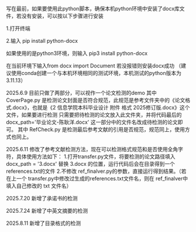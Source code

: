 写在最前，如果要使用此python脚本，确保本机python环境中安装了docx库文件，若没有安装，可以按以下步骤进行安装

1.打开终端

2.输入 pip install python-docx

如果使用的是python3环境，则输入 pip3 install python-docx

在当前环境下输入from docx import Document 若没报错则安装docx成功
（建议使用conda创建一个与本机环境相同的测试环境，本机测试的python版本为3.11.13）

2025.6.9
目前只做了两部分，可以视作一个论文检测的demo
其中 CoverPage.py 是检测论文封面是否符合规范，此规范是参考文件夹中的《论文格式.docx》，也就是《2 信息学院本科毕业设计 附件 格式 2025修订版.docx》这个文件，如果要进行检测
只需要把待检测的论文放入此文件夹，并将代码最后的 docx_path='毕业论文-陈耿洋.docx' 这一部分中的文件名改成待检测的论文即可。
其中 RefCheck.py 是检测最后参考文献的引用是否规范，规范同上，使用方式也同上。

2025.6.11
修改了参考文献检测方法，现在可以检测格式规范和是否使用全角字符，具体使用方法如下：
  1.打开transfer.py文件，将要检测的论文路径填入 docx_path = '3.docx' 替换 3.docx 的位置，运行代码后会在目录得到一个 references.txt的文件
  2.不修改 ref_finalver.py的参数，直接运行得到结果。（若在上一个 transfer.py中修改过生成的references.txt文件名，则在 ref_finalver中填入自己修改的 txt 文件名）

2025.7.20
新增了承诺书的检测

2025.7.24
新增了中英文摘要的检测

2025.8.11
新增了目录格式的检测
  
